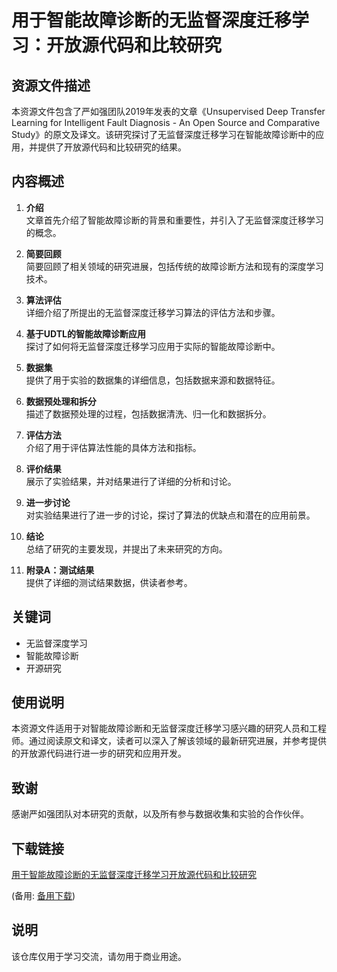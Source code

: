 # 用于智能故障诊断的无监督深度迁移学习：开放源代码和比较研究

## 资源文件描述

本资源文件包含了严如强团队2019年发表的文章《Unsupervised Deep Transfer Learning for Intelligent Fault Diagnosis - An Open Source and Comparative Study》的原文及译文。该研究探讨了无监督深度迁移学习在智能故障诊断中的应用，并提供了开放源代码和比较研究的结果。

## 内容概述

1. **介绍**  
   文章首先介绍了智能故障诊断的背景和重要性，并引入了无监督深度迁移学习的概念。

2. **简要回顾**  
   简要回顾了相关领域的研究进展，包括传统的故障诊断方法和现有的深度学习技术。

3. **算法评估**  
   详细介绍了所提出的无监督深度迁移学习算法的评估方法和步骤。

4. **基于UDTL的智能故障诊断应用**  
   探讨了如何将无监督深度迁移学习应用于实际的智能故障诊断中。

5. **数据集**  
   提供了用于实验的数据集的详细信息，包括数据来源和数据特征。

6. **数据预处理和拆分**  
   描述了数据预处理的过程，包括数据清洗、归一化和数据拆分。

7. **评估方法**  
   介绍了用于评估算法性能的具体方法和指标。

8. **评价结果**  
   展示了实验结果，并对结果进行了详细的分析和讨论。

9. **进一步讨论**  
   对实验结果进行了进一步的讨论，探讨了算法的优缺点和潜在的应用前景。

10. **结论**  
    总结了研究的主要发现，并提出了未来研究的方向。

11. **附录A：测试结果**  
    提供了详细的测试结果数据，供读者参考。

## 关键词

- 无监督深度学习
- 智能故障诊断
- 开源研究

## 使用说明

本资源文件适用于对智能故障诊断和无监督深度迁移学习感兴趣的研究人员和工程师。通过阅读原文和译文，读者可以深入了解该领域的最新研究进展，并参考提供的开放源代码进行进一步的研究和应用开发。

## 致谢

感谢严如强团队对本研究的贡献，以及所有参与数据收集和实验的合作伙伴。

## 下载链接
[用于智能故障诊断的无监督深度迁移学习开放源代码和比较研究](https://pan.quark.cn/s/c2a91fce3c9a) 

(备用: [备用下载](https://pan.baidu.com/s/1rqRo4xufsXuaO7Tzq8mP4w?pwd=1234))

## 说明

该仓库仅用于学习交流，请勿用于商业用途。
